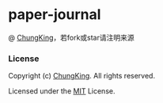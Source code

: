 # paper-journal

@ [ChungKing](https://github.com/HuangCongQing/paper-journal)，若fork或star请注明来源








### License

Copyright (c) [ChungKing](https://github.com/HuangCongQing/paper-journal). All rights reserved.

Licensed under the [MIT](./LICENSE) License.

